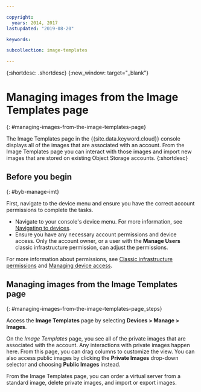 ```yaml
---

copyright:
  years: 2014, 2017
lastupdated: "2019-08-20"

keywords:

subcollection: image-templates

---
```


{:shortdesc: .shortdesc}
{:new_window: target="_blank"}

# Managing images from the Image Templates page
{: #managing-images-from-the-image-templates-page}

The Image Templates page in the {{site.data.keyword.cloud}} console displays all of the images that are associated with
an account. From the Image Templates page you can interact with those images and import new images that are stored on existing Object
Storage accounts.
{:shortdesc}

## Before you begin
{: #byb-manage-imt}

First, navigate to the device menu and ensure you have the correct account permissions to complete the tasks.

* Navigate to your console's device menu. For more information, see [Navigating to devices](/docs/image-templates?topic=virtual-servers-navigating-devices).
* Ensure you have any necessary account permissions and device access. Only the account owner, or a user with the **Manage Users** classic infrastructure permission, can adjust the permissions.

For more information about permissions, see [Classic infrastructure permissions](/docs/iam?topic=iam-infrapermission#infrapermission) and [Managing device access](/docs/vsi?topic=virtual-servers-managing-device-access).

## Managing images from the Image Templates page
{: #managing-images-from-the-image-templates-page_steps}

Access the **Image Templates** page by selecting **Devices > Manage > Images**.

On the *Image Templates* page, you see all of the private images that are associated with the account. Any interactions with private images happen here. From this page, you can drag columns to customize the view. You can also access public images by clicking the **Private Images** drop-down selector and choosing **Public Images** instead.

From the Image Templates page, you can order a virtual server from a standard image, delete private images, and import or export images.
